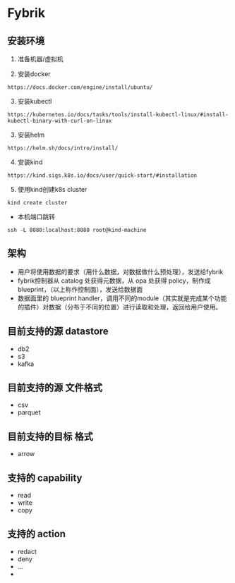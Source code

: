 # Fybrik

## 安装环境

1. 准备机器/虚拟机

2. 安装docker
```
https://docs.docker.com/engine/install/ubuntu/
```

3. 安装kubectl
```
https://kubernetes.io/docs/tasks/tools/install-kubectl-linux/#install-kubectl-binary-with-curl-on-linux
```

3. 安装helm
```
https://helm.sh/docs/intro/install/
```

4. 安装kind
```
https://kind.sigs.k8s.io/docs/user/quick-start/#installation
```

5. 使用kind创建k8s cluster
```shell
kind create cluster
```

- 本机端口跳转
```
ssh -L 8080:localhost:8080 root@kind-machine
```

## 架构

- 用户将使用数据的要求（用什么数据，对数据做什么预处理），发送给fybrik
- fybrik控制器从 catalog 处获得元数据，从 opa 处获得 policy，制作成 blueprint，（以上称作控制面），发送给数据面
- 数据面里的 blueprint handler，调用不同的module（其实就是完成某个功能的插件）对数据（分布于不同的位置）进行读取和处理，返回给用户使用。

## 目前支持的源 datastore

- db2
- s3
- kafka

## 目前支持的源 文件格式

- csv
- parquet

## 目前支持的目标 格式

- arrow

## 支持的 capability

- read
- write
- copy

## 支持的 action

- redact
- deny
- ...
- 
